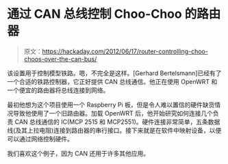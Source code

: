 # 通过 CAN 总线控制 Choo-Choo 的路由器

> 原文：<https://hackaday.com/2012/06/17/router-controlling-choo-choos-over-the-can-bus/>

该设置用于控制模型铁路。嗯，不完全是这样。[Gerhard Bertelsmann]已经有了一个合适的铁路控制器，它正好提供 CAN 总线通信。他正在使用 OpenWRT 和一个便宜的路由器将总线连接到网络。

最初他想为这个项目使用一个 Raspberry Pi 板，但是令人难以置信的硬件缺货情况导致他使用了一个旧路由器。加载 OpenWRT 后，他开始研究如何连接几个负责 CAN 总线通信的 IC(MCP 2515 和 MCP2551)。硬件连接非常简单，五条数据线(及其上拉电阻)连接到路由器的串行接口。接下来就是在软件中映射设备，以便可以通过网络控制硬件。

我们喜欢这个例子，因为 CAN 还用于许多其他应用。